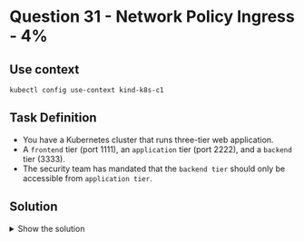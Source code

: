 # Question 31 - Network Policy Ingress - 4%

## Use context

```shell
kubectl config use-context kind-k8s-c1
```

## Task Definition

- You have a Kubernetes cluster that runs three-tier web application.
- A `frontend` tier (port 1111), an `application` tier (port 2222), and a `backend` tier (3333).
- The security team has mandated that the `backend tier` should only be accessible from `application tier`.

## Solution

<details>
  <summary>Show the solution</summary>

### Validate the Pods

```shell
k get pods -o wide
NAME          READY   STATUS    RESTARTS   AGE     IP              NODE             NOMINATED NODE   READINESS GATES
application   1/1     Running   0          7m29s   10.244.88.194   k8s-c1-worker2   <none>           <none>
backend       1/1     Running   0          7m23s   10.244.88.195   k8s-c1-worker2   <none>           <none>
frontend      1/1     Running   0          6s      10.244.88.196   k8s-c1-worker2   <none>           <none>
```

### Validate the access from frontend to backend with curl

```shell
k exec frontend -- curl -s 10.244.88.195:3333
backend tier
```

This confirms that the `frontend` can access the `backend`.

### Validate the access from application tier to backend tier with curl

```shell
k exec application -- curl -s 10.244.88.195:3333
backend tier
```

### Validate the Pods Labels

```shell
k get pods --show-labels
NAME          READY   STATUS    RESTARTS   AGE     LABELS
application   1/1     Running   0          4m10s   app=application
backend       1/1     Running   0          16m     app=backend
frontend      1/1     Running   0          9m3s    app=frontend
```

### Create the Network Policy

- Go to the Kubernetes documentation and search for `Network Policy`.
- Search the YAML Network Policy definition.
- We need to create an `ingress policy` in the `backend` tier.

```yaml
apiVersion: networking.k8s.io/v1
kind: NetworkPolicy
metadata:
  name: backend-ingress-np
  namespace: default
spec:
  podSelector:
    matchLabels:
      app: backend
  policyTypes:
  - Ingress
  ingress:
  - from:
    - podSelector:
        matchLabels:
          app: application
    ports:
    - protocol: TCP
      port: 3333
```

Create the file `31.yaml` with the above content:

### Apply the Network Policy

````shell
k apply -f 31.yaml
networkpolicy.networking.k8s.io/backend-ingress-np created
````

### Check the connection from frontend tier to backend tier

Should be denied.

```shell
k exec frontend -- curl -s 10.244.88.195:3333
^C
```

There is no connection from the `frontend` tier to the `backend` tier.

### Validate the connection from application tier to backend tier

Should be successful.

````shell
k exec application -- curl -s 10.244.88.195:3333
backend tier
````




</details>
